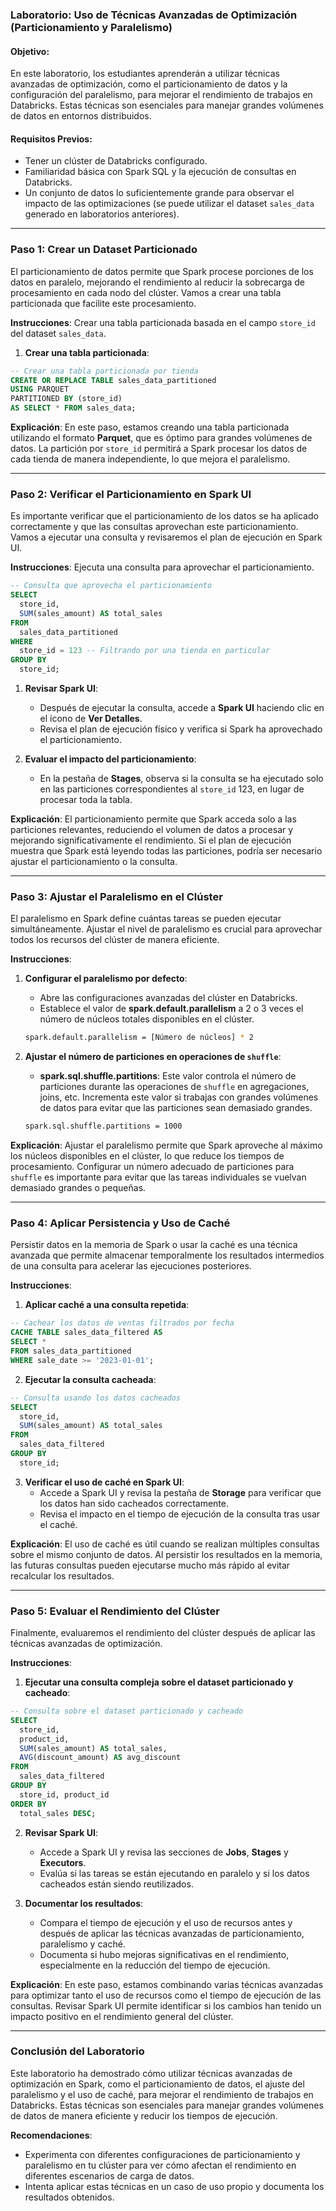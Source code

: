 ### Laboratorio: Uso de Técnicas Avanzadas de Optimización (Particionamiento y Paralelismo)

#### Objetivo:
En este laboratorio, los estudiantes aprenderán a utilizar técnicas avanzadas de optimización, como el particionamiento de datos y la configuración del paralelismo, para mejorar el rendimiento de trabajos en Databricks. Estas técnicas son esenciales para manejar grandes volúmenes de datos en entornos distribuidos.

#### Requisitos Previos:
- Tener un clúster de Databricks configurado.
- Familiaridad básica con Spark SQL y la ejecución de consultas en Databricks.
- Un conjunto de datos lo suficientemente grande para observar el impacto de las optimizaciones (se puede utilizar el dataset `sales_data` generado en laboratorios anteriores).

---

### Paso 1: Crear un Dataset Particionado

El particionamiento de datos permite que Spark procese porciones de los datos en paralelo, mejorando el rendimiento al reducir la sobrecarga de procesamiento en cada nodo del clúster. Vamos a crear una tabla particionada que facilite este procesamiento.

**Instrucciones**: Crear una tabla particionada basada en el campo `store_id` del dataset `sales_data`.

1. **Crear una tabla particionada**:

```sql
-- Crear una tabla particionada por tienda
CREATE OR REPLACE TABLE sales_data_partitioned
USING PARQUET
PARTITIONED BY (store_id)
AS SELECT * FROM sales_data;
```

**Explicación**:
En este paso, estamos creando una tabla particionada utilizando el formato **Parquet**, que es óptimo para grandes volúmenes de datos. La partición por `store_id` permitirá a Spark procesar los datos de cada tienda de manera independiente, lo que mejora el paralelismo.

---

### Paso 2: Verificar el Particionamiento en Spark UI

Es importante verificar que el particionamiento de los datos se ha aplicado correctamente y que las consultas aprovechan este particionamiento. Vamos a ejecutar una consulta y revisaremos el plan de ejecución en Spark UI.

**Instrucciones**: Ejecuta una consulta para aprovechar el particionamiento.

```sql
-- Consulta que aprovecha el particionamiento
SELECT
  store_id,
  SUM(sales_amount) AS total_sales
FROM
  sales_data_partitioned
WHERE
  store_id = 123 -- Filtrando por una tienda en particular
GROUP BY
  store_id;
```

1. **Revisar Spark UI**:
   - Después de ejecutar la consulta, accede a **Spark UI** haciendo clic en el ícono de **Ver Detalles**.
   - Revisa el plan de ejecución físico y verifica si Spark ha aprovechado el particionamiento.
   
2. **Evaluar el impacto del particionamiento**:
   - En la pestaña de **Stages**, observa si la consulta se ha ejecutado solo en las particiones correspondientes al `store_id` 123, en lugar de procesar toda la tabla.

**Explicación**:
El particionamiento permite que Spark acceda solo a las particiones relevantes, reduciendo el volumen de datos a procesar y mejorando significativamente el rendimiento. Si el plan de ejecución muestra que Spark está leyendo todas las particiones, podría ser necesario ajustar el particionamiento o la consulta.

---

### Paso 3: Ajustar el Paralelismo en el Clúster

El paralelismo en Spark define cuántas tareas se pueden ejecutar simultáneamente. Ajustar el nivel de paralelismo es crucial para aprovechar todos los recursos del clúster de manera eficiente.

**Instrucciones**:

1. **Configurar el paralelismo por defecto**:
   - Abre las configuraciones avanzadas del clúster en Databricks.
   - Establece el valor de **spark.default.parallelism** a 2 o 3 veces el número de núcleos totales disponibles en el clúster.

   ```bash
   spark.default.parallelism = [Número de núcleos] * 2
   ```

2. **Ajustar el número de particiones en operaciones de `shuffle`**:
   - **spark.sql.shuffle.partitions**: Este valor controla el número de particiones durante las operaciones de `shuffle` en agregaciones, joins, etc. Incrementa este valor si trabajas con grandes volúmenes de datos para evitar que las particiones sean demasiado grandes.

   ```bash
   spark.sql.shuffle.partitions = 1000
   ```

**Explicación**:
Ajustar el paralelismo permite que Spark aproveche al máximo los núcleos disponibles en el clúster, lo que reduce los tiempos de procesamiento. Configurar un número adecuado de particiones para `shuffle` es importante para evitar que las tareas individuales se vuelvan demasiado grandes o pequeñas.

---

### Paso 4: Aplicar Persistencia y Uso de Caché

Persistir datos en la memoria de Spark o usar la caché es una técnica avanzada que permite almacenar temporalmente los resultados intermedios de una consulta para acelerar las ejecuciones posteriores.

**Instrucciones**:

1. **Aplicar caché a una consulta repetida**:

```sql
-- Cachear los datos de ventas filtrados por fecha
CACHE TABLE sales_data_filtered AS
SELECT *
FROM sales_data_partitioned
WHERE sale_date >= '2023-01-01';
```

2. **Ejecutar la consulta cacheada**:

```sql
-- Consulta usando los datos cacheados
SELECT
  store_id,
  SUM(sales_amount) AS total_sales
FROM
  sales_data_filtered
GROUP BY
  store_id;
```

3. **Verificar el uso de caché en Spark UI**:
   - Accede a Spark UI y revisa la pestaña de **Storage** para verificar que los datos han sido cacheados correctamente.
   - Revisa el impacto en el tiempo de ejecución de la consulta tras usar el caché.

**Explicación**:
El uso de caché es útil cuando se realizan múltiples consultas sobre el mismo conjunto de datos. Al persistir los resultados en la memoria, las futuras consultas pueden ejecutarse mucho más rápido al evitar recalcular los resultados.

---

### Paso 5: Evaluar el Rendimiento del Clúster

Finalmente, evaluaremos el rendimiento del clúster después de aplicar las técnicas avanzadas de optimización.

**Instrucciones**:

1. **Ejecutar una consulta compleja sobre el dataset particionado y cacheado**:

```sql
-- Consulta sobre el dataset particionado y cacheado
SELECT
  store_id,
  product_id,
  SUM(sales_amount) AS total_sales,
  AVG(discount_amount) AS avg_discount
FROM
  sales_data_filtered
GROUP BY
  store_id, product_id
ORDER BY
  total_sales DESC;
```

2. **Revisar Spark UI**:
   - Accede a Spark UI y revisa las secciones de **Jobs**, **Stages** y **Executors**.
   - Evalúa si las tareas se están ejecutando en paralelo y si los datos cacheados están siendo reutilizados.

3. **Documentar los resultados**:
   - Compara el tiempo de ejecución y el uso de recursos antes y después de aplicar las técnicas avanzadas de particionamiento, paralelismo y caché.
   - Documenta si hubo mejoras significativas en el rendimiento, especialmente en la reducción del tiempo de ejecución.

**Explicación**:
En este paso, estamos combinando varias técnicas avanzadas para optimizar tanto el uso de recursos como el tiempo de ejecución de las consultas. Revisar Spark UI permite identificar si los cambios han tenido un impacto positivo en el rendimiento general del clúster.

---

### Conclusión del Laboratorio

Este laboratorio ha demostrado cómo utilizar técnicas avanzadas de optimización en Spark, como el particionamiento de datos, el ajuste del paralelismo y el uso de caché, para mejorar el rendimiento de trabajos en Databricks. Estas técnicas son esenciales para manejar grandes volúmenes de datos de manera eficiente y reducir los tiempos de ejecución.

**Recomendaciones**:
- Experimenta con diferentes configuraciones de particionamiento y paralelismo en tu clúster para ver cómo afectan el rendimiento en diferentes escenarios de carga de datos.
- Intenta aplicar estas técnicas en un caso de uso propio y documenta los resultados obtenidos.